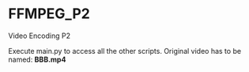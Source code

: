 # FFMPEG_P2
Video Encoding P2

Execute main.py to access all the other scripts.
Original video has to be named: **BBB.mp4**
